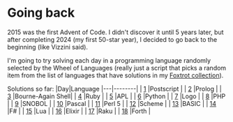 # Going back

2015 was the first Advent of Code. I didn't discover it until 5 years later,
but after completing 2024 (my first 50-star year), I decided to go back to the
beginning (like Vizzini said). 

I'm going to try solving each day in a programming language randomly selected
by the Wheel of Languages (really just a script that picks a random item from
the list of languages that have solutions in my [Foxtrot
collection](https://mjnr.us/foxtrot/)).

Solutions so far:
|Day|Language
|---|--------|
| [1](day01/README.md)  |Postscript        |
| [2](day02/README.md)  |Prolog            |
| [3](day03/README.md)  |Bourne-Again Shell|
| [4](day04/README.md)  |Ruby              |
| [5](day05/README.md)  |APL               |
| [6](day06/README.md)  |Python            |
| [7](day07/README.md)  |Logo              |
| [8](day08/README.md)  |PHP               |
| [9](day09/README.md)  |SNOBOL            |
| [10](day10/README.md) |Pascal            |
| [11](day11/README.md) |Perl 5            |
| [12](day12/README.md) |Scheme            |
| [13](day13/README.md) |BASIC             |
| [14](day14/README.md) |F#                |
| [15](day15/README.md) |Lua               |
| [16](day16/README.md) |Elixir            |
| [17](day17/README.md) |Raku              |
| [18](day18/README.md) |Forth             |
